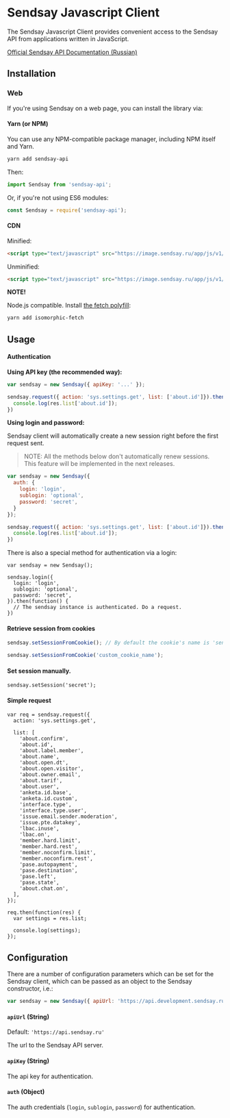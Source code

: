 # Sendsay Javascript Client

The Sendsay Javascript Client provides convenient access to the Sendsay API from applications written in JavaScript.

[Official Sendsay API Documentation (Russian)](https://sendsay.ru/api/api.html)

## Installation

### Web

If you're using Sendsay on a web page, you can install the library via:

#### Yarn (or NPM)

You can use any NPM-compatible package manager, including NPM itself and Yarn.

```bash
yarn add sendsay-api
```

Then:

```javascript
import Sendsay from 'sendsay-api';
```

Or, if you're not using ES6 modules:

```javascript
const Sendsay = require('sendsay-api');
```

#### CDN

Minified:

```html
<script type="text/javascript" src="https://image.sendsay.ru/app/js/v1/sendsay-api.min.js"></script>
```

Unminified:

```html
<script type="text/javascript" src="https://image.sendsay.ru/app/js/v1/sendsay-api.js"></script>
```

**NOTE!**

Node.js compatible. Install [the fetch polyfill](https://github.com/matthew-andrews/isomorphic-fetch):

```bash
yarn add isomorphic-fetch
```

## Usage

#### Authentication

**Using API key (the recommended way):**  

```javascript
var sendsay = new Sendsay({ apiKey: '...' });

sendsay.request({ action: 'sys.settings.get', list: ['about.id']}).then(function(res) {
  console.log(res.list['about.id']);
})
```

**Using login and password:**

Sendsay client will automatically create a new session right before the first request sent.

> NOTE: All the methods below don't automatically renew sessions. This feature will be implemented in the next releases.

```javascript
var sendsay = new Sendsay({
  auth: {
    login: 'login', 
    sublogin: 'optional', 
    password: 'secret',     
  }
});

sendsay.request({ action: 'sys.settings.get', list: ['about.id']}).then(function(res) {
  console.log(res.list['about.id']);
})
```

There is also a special method for authentication via a login:

```
var sendsay = new Sendsay();

sendsay.login({
  login: 'login', 
  sublogin: 'optional', 
  password: 'secret',  
}).then(function() {
  // The sendsay instance is authenticated. Do a request.
})
```

#### Retrieve session from cookies

```javascript
sendsay.setSessionFromCookie(); // By default the cookie's name is 'sendsay_session'.
```

```javascript
sendsay.setSessionFromCookie('custom_cookie_name'); 
```

#### Set session manually.

```
sendsay.setSession('secret'); 
```

#### Simple request

```
var req = sendsay.request({
  action: 'sys.settings.get',

  list: [
    'about.confirm',
    'about.id',
    'about.label.member',
    'about.name',
    'about.open.dt',
    'about.open.visitor',
    'about.owner.email',
    'about.tarif',
    'about.user',
    'anketa.id.base',
    'anketa.id.custom',
    'interface.type',
    'interface.type.user',
    'issue.email.sender.moderation',
    'issue.pte.datakey',
    'lbac.inuse',
    'lbac.on',
    'member.hard.limit',
    'member.hard.rest',
    'member.noconfirm.limit',
    'member.noconfirm.rest',
    'pase.autopayment',
    'pase.destination',
    'pase.left',
    'pase.state',
    'about.chat.on',
  ],
});

req.then(function(res) {
  var settings = res.list;

  console.log(settings);
});
```

## Configuration

There are a number of configuration parameters which can be set for the Sendsay client, which can be passed as an object to the Sendsay constructor, i.e.:

```javascript
var sendsay = new Sendsay({ apiUrl: 'https://api.development.sendsay.ru' })
````

#### `apiUrl` (String)

Default: `'https://api.sendsay.ru'`

The url to the Sendsay API server.


#### `apiKey` (String)

The api key for authentication.

#### `auth` (Object)

The auth credentials (`login`, `sublogin`, `password`) for authentication.

